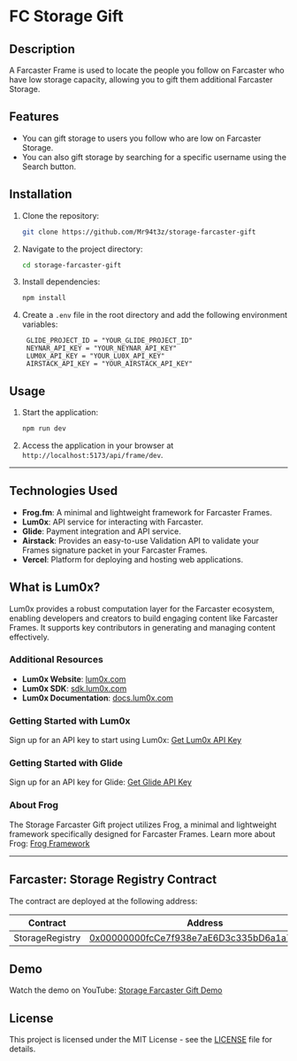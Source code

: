 # FC Storage Gift

## Description
A Farcaster Frame is used to locate the people you follow on Farcaster who have low storage capacity, allowing you to gift them additional Farcaster Storage.

## Features
- You can gift storage to users you follow who are low on Farcaster Storage.
- You can also gift storage by searching for a specific username using the Search button.

## Installation
1. Clone the repository:
   ```bash
   git clone https://github.com/Mr94t3z/storage-farcaster-gift
   ```
2. Navigate to the project directory:
   ```bash
   cd storage-farcaster-gift
   ```
3. Install dependencies:
   ```bash
   npm install
   ```
4. Create a `.env` file in the root directory and add the following environment variables:
   ```plaintext
    GLIDE_PROJECT_ID = "YOUR_GLIDE_PROJECT_ID"
    NEYNAR_API_KEY = "YOUR_NEYNAR_API_KEY"
    LUM0X_API_KEY = "YOUR_LU0X_API_KEY"
    AIRSTACK_API_KEY = "YOUR_AIRSTACK_API_KEY"
   ```

## Usage
1. Start the application:
   ```bash
   npm run dev
   ```
2. Access the application in your browser at `http://localhost:5173/api/frame/dev`.

---

## Technologies Used
- **Frog.fm**: A minimal and lightweight framework for Farcaster Frames.
- **Lum0x**: API service for interacting with Farcaster.
- **Glide**: Payment integration and API service.
- **Airstack**: Provides an easy-to-use Validation API to validate your Frames signature packet in your Farcaster Frames.
- **Vercel**: Platform for deploying and hosting web applications.

## What is Lum0x?
Lum0x provides a robust computation layer for the Farcaster ecosystem, enabling developers and creators to build engaging content like Farcaster Frames. It supports key contributors in generating and managing content effectively.

### Additional Resources
- **Lum0x Website**: [lum0x.com](https://lum0x.com)
- **Lum0x SDK**: [sdk.lum0x.com](https://sdk.lum0x.com)
- **Lum0x Documentation**: [docs.lum0x.com](https://docs.lum0x.com)

### Getting Started with Lum0x
Sign up for an API key to start using Lum0x: [Get Lum0x API Key](https://buildathon.lum0x.com/)

### Getting Started with Glide
Sign up for an API key for Glide: [Get Glide API Key](https://paywithglide.xyz/)

### About Frog
The Storage Farcaster Gift project utilizes Frog, a minimal and lightweight framework specifically designed for Farcaster Frames. Learn more about Frog: [Frog Framework](https://frog.fm/)

---

## Farcaster: Storage Registry Contract
The contract are deployed at the following address:

| Contract       | Address                                      |
|----------------|----------------------------------------------|
| StorageRegistry| [0x00000000fcCe7f938e7aE6D3c335bD6a1a7c593D](https://optimistic.etherscan.io/address/0x00000000fcce7f938e7ae6d3c335bd6a1a7c593d) |

## Demo
Watch the demo on YouTube: [Storage Farcaster Gift Demo](https://youtu.be/3taIV2N2xIM)

## License
This project is licensed under the MIT License - see the [LICENSE](LICENSE) file for details.